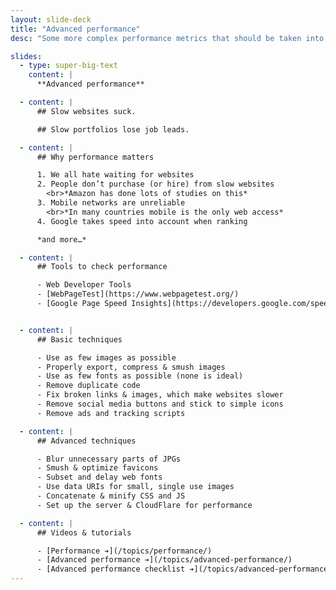 ```yaml
---
layout: slide-deck
title: "Advanced performance"
desc: "Some more complex performance metrics that should be taken into account when creating websites with lots of assets."

slides:
  - type: super-big-text
    content: |
      **Advanced performance**

  - content: |
      ## Slow websites suck.

      ## Slow portfolios lose job leads.

  - content: |
      ## Why performance matters

      1. We all hate waiting for websites
      2. People don’t purchase (or hire) from slow websites
        <br>*Amazon has done lots of studies on this*
      3. Mobile networks are unreliable
        <br>*In many countries mobile is the only web access*
      4. Google takes speed into account when ranking

      *and more…*

  - content: |
      ## Tools to check performance

      - Web Developer Tools
      - [WebPageTest](https://www.webpagetest.org/)
      - [Google Page Speed Insights](https://developers.google.com/speed/pagespeed/insights/)


  - content: |
      ## Basic techniques

      - Use as few images as possible
      - Properly export, compress & smush images
      - Use as few fonts as possible (none is ideal)
      - Remove duplicate code
      - Fix broken links & images, which make websites slower
      - Remove social media buttons and stick to simple icons
      - Remove ads and tracking scripts

  - content: |
      ## Advanced techniques

      - Blur unnecessary parts of JPGs
      - Smush & optimize favicons
      - Subset and delay web fonts
      - Use data URIs for small, single use images
      - Concatenate & minify CSS and JS
      - Set up the server & CloudFlare for performance

  - content: |
      ## Videos & tutorials

      - [Performance ➔](/topics/performance/)
      - [Advanced performance ➔](/topics/advanced-performance/)
      - [Advanced performance checklist ➔](/topics/advanced-performance-checklist/)
---
```

